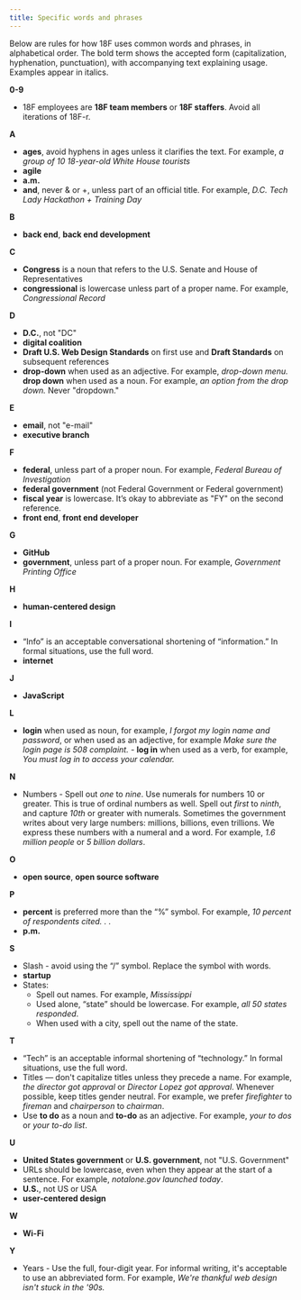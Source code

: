 ```yaml
---
title: Specific words and phrases
---
```

Below are rules for how 18F uses common words and phrases, in alphabetical order. The bold term shows the accepted form
(capitalization, hyphenation, punctuation), with accompanying text explaining usage. Examples appear in italics.

**0-9**

- 18F employees are **18F team members** or **18F staffers**. Avoid all iterations of 18F-r.

**A**

- **ages**, avoid hyphens in ages unless it clarifies the text. For example, *a group of 10 18-year-old White House tourists*
- **agile**
- **a.m.**
- **and**, never & or +, unless part of an official title. For example, *D.C. Tech Lady Hackathon + Training Day*

**B**

- **back end**, **back end development**

**C**

- **Congress** is a noun that refers to the U.S. Senate and House of Representatives
- **congressional** is lowercase unless part of a proper name. For example, *Congressional Record*


**D**

- **D.C.**, not "DC"
- **digital coalition**
- **Draft U.S. Web Design Standards** on first use and **Draft Standards** on subsequent references 
- **drop-down** when used as an adjective. For example, *drop-down menu.* **drop down** when used as a noun. For example, *an option from the drop down.* Never "dropdown."

**E**

- **email**, not "e-mail"
- **executive branch**

**F**

- **federal**, unless part of a proper noun. For example, *Federal Bureau of Investigation*
- **federal government** (not Federal Government or Federal government)
- **fiscal year** is lowercase. It’s okay to abbreviate as "FY" on the second reference.
- **front end**, **front end developer**

**G**

- **GitHub**
- **government**, unless part of a proper noun. For example, *Government Printing Office*

**H**

- **human-centered design**

**I**

- “Info” is an acceptable conversational shortening of “information.” In formal situations, use the full word.
- **internet**

**J**

- **JavaScript**

**L**

- **login** when used as noun, for example, *I forgot my login name and password*, or when used as an adjective, for example *Make sure the login page is 508 complaint.*
      - **log in** when used as a verb, for example, *You must log in to access your calendar.*

**N**

- Numbers - Spell out *one* to *nine*. Use numerals for numbers 10 or greater. This is true of ordinal numbers as well. Spell out *first* to *ninth*, and capture *10th* or greater with numerals. Sometimes the government writes about very large numbers: millions, billions, even trillions. We express these numbers with a numeral and a word. For example, *1.6 million people* or *5 billion dollars*.

**O**

- **open source**, **open source software**

**P**

- **percent** is preferred more than the “%” symbol. For example, *10 percent of respondents cited. . .*
- **p.m.**

**S**

- Slash - avoid using the “/” symbol. Replace the symbol with words.
- **startup**
-  States:
    -   Spell out names. For example, *Mississippi*
    -   Used alone, “state” should be lowercase. For example, *all 50 states responded*.
    -   When used with a city, spell out the name of the state.

**T**

- “Tech” is an acceptable informal shortening of “technology.” In formal situations, use the full word.
- Titles — don't capitalize titles unless they precede a name. For example, *the director got approval* or *Director Lopez got approval*. Whenever possible, keep titles gender neutral. For example, we prefer *firefighter* to *fireman* and *chairperson* to *chairman*.
- Use **to do** as a noun and **to-do** as an adjective. For example, *your to dos* or *your to-do list*.

**U**

- **United States government** or **U.S. government**, not "U.S. Government"
- URLs should be lowercase, even when they appear at the start of a sentence. For example, *notalone.gov launched today*.
- **U.S.**, not US or USA
- **user-centered design**

**W**

-  **Wi-Fi**

**Y**

- Years - Use the full, four-digit year. For informal writing, it's acceptable to use an abbreviated form. For example, *We're thankful web design isn't stuck in the '90s.*
